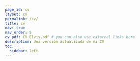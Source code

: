 ```yaml
---
page_id: cv
layout: cv
permalink: /cv/
title: cv
nav: true
nav_order: 5
cv_pdf: CV_Elvis.pdf # you can also use external links here
description: Una versión actualizada de mi CV
toc:
  sidebar: left
---
```


